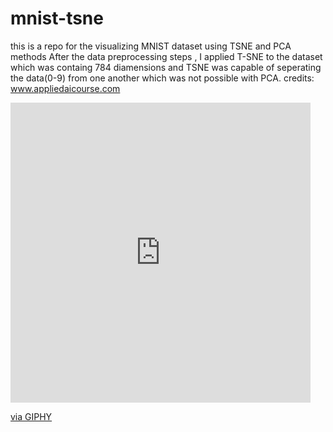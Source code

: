 # mnist-tsne
this is a repo for the visualizing MNIST dataset using TSNE and PCA methods
After the data preprocessing steps , I applied T-SNE to the dataset which was containg 784 diamensions and TSNE was capable of seperating the data(0-9) from one another which was not possible with PCA.
credits: www.appliedaicourse.com
<iframe src="https://giphy.com/embed/4H3Ii5eLChYul9p7NL" width="480" height="480" frameBorder="0" class="giphy-embed" allowFullScreen></iframe><p><a href="https://giphy.com/gifs/stardust-stardustae-classic-computers-4H3Ii5eLChYul9p7NL">via GIPHY</a></p>
